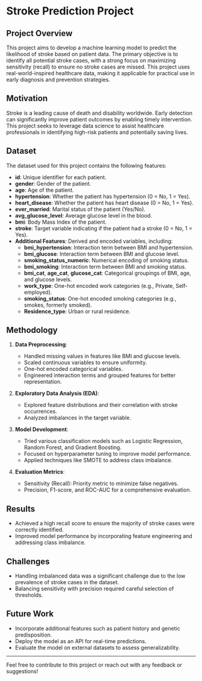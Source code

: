 # Stroke Prediction Project

## Project Overview
This project aims to develop a machine learning model to predict the likelihood of stroke based on patient data. The primary objective is to identify all potential stroke cases, with a strong focus on maximizing sensitivity (recall) to ensure no stroke cases are missed. This project uses real-world-inspired healthcare data, making it applicable for practical use in early diagnosis and prevention strategies.

## Motivation
Stroke is a leading cause of death and disability worldwide. Early detection can significantly improve patient outcomes by enabling timely intervention. This project seeks to leverage data science to assist healthcare professionals in identifying high-risk patients and potentially saving lives.

## Dataset
The dataset used for this project contains the following features:
- **id**: Unique identifier for each patient.
- **gender**: Gender of the patient.
- **age**: Age of the patient.
- **hypertension**: Whether the patient has hypertension (0 = No, 1 = Yes).
- **heart_disease**: Whether the patient has heart disease (0 = No, 1 = Yes).
- **ever_married**: Marital status of the patient (Yes/No).
- **avg_glucose_level**: Average glucose level in the blood.
- **bmi**: Body Mass Index of the patient.
- **stroke**: Target variable indicating if the patient had a stroke (0 = No, 1 = Yes).
- **Additional Features**: Derived and encoded variables, including:
  - **bmi_hypertension**: Interaction term between BMI and hypertension.
  - **bmi_glucose**: Interaction term between BMI and glucose level.
  - **smoking_status_numeric**: Numerical encoding of smoking status.
  - **bmi_smoking**: Interaction term between BMI and smoking status.
  - **bmi_cat**, **age_cat**, **glucose_cat**: Categorical groupings of BMI, age, and glucose levels.
  - **work_type**: One-hot encoded work categories (e.g., Private, Self-employed).
  - **smoking_status**: One-hot encoded smoking categories (e.g., smokes, formerly smoked).
  - **Residence_type**: Urban or rural residence.

## Methodology
1. **Data Preprocessing**:
   - Handled missing values in features like BMI and glucose levels.
   - Scaled continuous variables to ensure uniformity.
   - One-hot encoded categorical variables.
   - Engineered interaction terms and grouped features for better representation.

2. **Exploratory Data Analysis (EDA)**:
   - Explored feature distributions and their correlation with stroke occurrences.
   - Analyzed imbalances in the target variable.

3. **Model Development**:
   - Tried various classification models such as Logistic Regression, Random Forest, and Gradient Boosting.
   - Focused on hyperparameter tuning to improve model performance.
   - Applied techniques like SMOTE to address class imbalance.

4. **Evaluation Metrics**:
   - Sensitivity (Recall): Priority metric to minimize false negatives.
   - Precision, F1-score, and ROC-AUC for a comprehensive evaluation.

## Results
- Achieved a high recall score to ensure the majority of stroke cases were correctly identified.
- Improved model performance by incorporating feature engineering and addressing class imbalance.

## Challenges
- Handling imbalanced data was a significant challenge due to the low prevalence of stroke cases in the dataset.
- Balancing sensitivity with precision required careful selection of thresholds.

## Future Work
- Incorporate additional features such as patient history and genetic predisposition.
- Deploy the model as an API for real-time predictions.
- Evaluate the model on external datasets to assess generalizability.


---

Feel free to contribute to this project or reach out with any feedback or suggestions!


